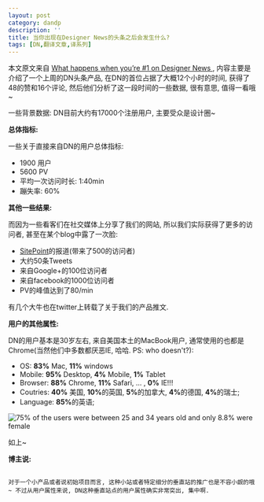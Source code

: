 ```yaml
---
layout: post
category: dandp
description: ''
title: 当你出现在Designer News的头条之后会发生什么?
tags: [DN,翻译文章,译系列]
---
```


<p>本文原文来自 <a href="http://blog.pexels.com/what-happens-when-youre-1-on-designer-news/">What happens when you’re #1 on Designer News </a>, 内容主要是介绍了一个上周的DN头条产品, 在DN的首位占据了大概12个小时的时间, 获得了48的赞和16个评论, 然后他们分析了这一段时间的一些数据, 很有意思, 值得一看哦~</p>

<p>一些背景数据: DN目前大约有17000个注册用户, 主要受众是设计圈~</p>

<p><strong>总体指标:</strong></p>

<p>一些关于直接来自DN的用户总体指标:</p>

<ul>
<li>1900 用户</li>
<li>5600 PV</li>
<li>平均一次访问时长: 1:40min</li>
<li>蹦失率: 60%</li>
</ul>

<p><strong>其他一些结果:</strong></p>

<p>而因为一些看客们在社交媒体上分享了我们的网站, 所以我们实际获得了更多的访问者, 甚至在某个blog中露了一次脸:</p>

<ul>
<li><a href="http://www.sitepoint.com/">SitePoint</a>的报道(带来了500的访问者)</li>
<li>大约50条Tweets</li>
<li>来自Google+的100位访问者</li>
<li>来自facebook的1000位访问者</li>
<li>PV的峰值达到了80/min</li>
</ul>

<p>有几个大牛也在twitter上转载了关于我们的产品推文.</p>

<p><strong>用户的其他属性:</strong></p>

<p>DN的用户基本是30岁左右, 来自美国本土的MacBook用户, 通常使用的也都是Chrome(当然他们中多数都厌恶IE, 哈哈. PS: who doesn't?):</p>

<ul>
<li>OS: <strong>83%</strong> Mac, <strong>11%</strong>  windows</li>
<li>Mobile:  <strong>95%</strong> Desktop, <strong>4%</strong> Mobile, <strong>1%</strong> Tablet</li>
<li>Browser: <strong>88%</strong> Chrome, <strong>11%</strong> Safari, ... , <strong>0%</strong> IE!!!</li>
<li>Coutries: <strong>40%</strong> 美国, <strong>10%</strong>的英国, <strong>5%</strong>的加拿大, <strong>4%</strong>的德国, <strong>4%</strong>的瑞士;</li>
<li>Language: <strong>85%</strong>的英语;</li>
</ul>

<p>
 <img src="http://i.imgur.com/QT3sh0B.png?1" alt="75% of the users were between 25 and 34 years old and only 8.8% were female" title=""></p>

<p>如上~</p>

<p><strong>博主说:</strong></p>

<p><code>
对于一个小产品或者说初始项目而言, 这种小站或者特定细分的垂直站的推广也是不容小觑的哦~ 不过从用户属性来说, DN这种垂直站点的用户属性确实非常突出, 集中啊.
</code></p>
